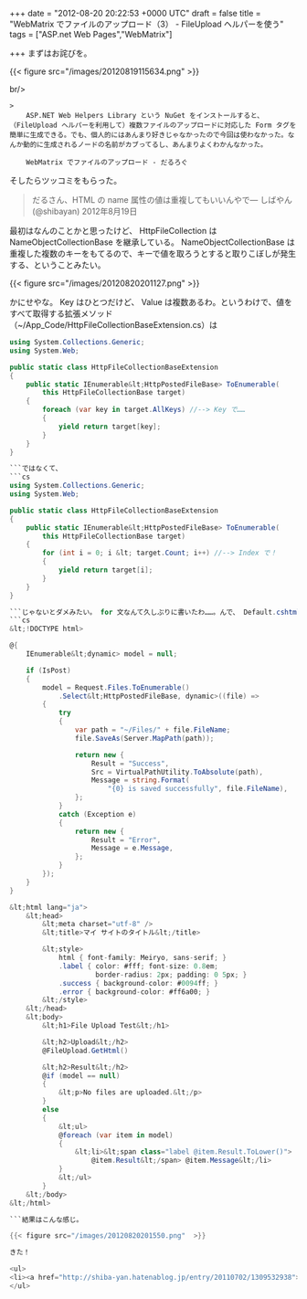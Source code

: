 
+++
date = "2012-08-20 20:22:53 +0000 UTC"
draft = false
title = "WebMatrix でファイルのアップロード（3） - FileUpload ヘルパーを使う"
tags = ["ASP.net Web Pages","WebMatrix"]

+++
まずはお詫びを。

{{< figure src="/images/20120819115634.png"  >}}

br/>


    >
        ASP.NET Web Helpers Library という NuGet をインストールすると、（FileUpload ヘルパーを利用して）複数ファイルのアップロードに対応した Form タグを簡単に生成できる。でも、個人的にはあんまり好きじゃなかったので今回は使わなかった。なんか動的に生成されるノードの名前がカブってるし、あんまりよくわかんなかった。

        WebMatrix でファイルのアップロード - だるろぐ
    
そしたらツッコミをもらった。

>だるさん、HTML の name 属性の値は重複してもいいんやで— しばやん (@shibayan) 2012年8月19日<script async="" src="https://platform.twitter.com/widgets.js" charset="utf-8"></script>

最初はなんのことかと思ったけど、 HttpFileCollection は NameObjectCollectionBase を継承している。 NameObjectCollectionBase は重複した複数のキーをもてるので、キーで値を取ろうとすると取りこぼしが発生する、ということみたい。

{{< figure src="/images/20120820201127.png"  >}}

かにせやな。 Key はひとつだけど、 Value は複数あるわ。というわけで、値をすべて取得する拡張メソッド（~/App_Code/HttpFileCollectionBaseExtension.cs）は
```cs
using System.Collections.Generic;
using System.Web;

public static class HttpFileCollectionBaseExtension
{
    public static IEnumerable&lt;HttpPostedFileBase> ToEnumerable(
        this HttpFileCollectionBase target)
    {
        foreach (var key in target.AllKeys) //--> Key で……
        {
            yield return target[key];
        }
    }
}

```ではなくて、
```cs
using System.Collections.Generic;
using System.Web;

public static class HttpFileCollectionBaseExtension
{
    public static IEnumerable&lt;HttpPostedFileBase> ToEnumerable(
        this HttpFileCollectionBase target)
    {
        for (int i = 0; i &lt; target.Count; i++) //--> Index で！
        {
            yield return target[i];
        }
    }
}

```じゃないとダメみたい。 for 文なんて久しぶりに書いたわ……。んで、 Default.cshtml をこんな感じで書いてみた。
```cs
&lt;!DOCTYPE html>

@{
    IEnumerable&lt;dynamic> model = null;

    if (IsPost)
    {
        model = Request.Files.ToEnumerable()
            .Select&lt;HttpPostedFileBase, dynamic>((file) =>
        {
            try
            {
                var path = "~/Files/" + file.FileName;
                file.SaveAs(Server.MapPath(path));

                return new {
                    Result = "Success",
                    Src = VirtualPathUtility.ToAbsolute(path),
                    Message = string.Format(
                        "{0} is saved successfully", file.FileName),
                };
            }
            catch (Exception e)
            {
                return new {
                    Result = "Error",
                    Message = e.Message,
                };
            }
        });
    }
}

&lt;html lang="ja">
    &lt;head>
        &lt;meta charset="utf-8" />
        &lt;title>マイ サイトのタイトル&lt;/title>

        &lt;style>
            html { font-family: Meiryo, sans-serif; }
            .label { color: #fff; font-size: 0.8em;
                     border-radius: 2px; padding: 0 5px; }
            .success { background-color: #0094ff; }
            .error { background-color: #ff6a00; }
        &lt;/style>
    &lt;/head>
    &lt;body>
        &lt;h1>File Upload Test&lt;/h1>

        &lt;h2>Upload&lt;/h2>
        @FileUpload.GetHtml()

        &lt;h2>Result&lt;/h2>
        @if (model == null)
        {
            &lt;p>No files are uploaded.&lt;/p>
        }
        else
        {
            &lt;ul>
            @foreach (var item in model)
            {
                &lt;li>&lt;span class="label @item.Result.ToLower()">
                    @item.Result&lt;/span> @item.Message&lt;/li>
            }
            &lt;/ul>
        }
    &lt;/body>
&lt;/html>

```結果はこんな感じ。

{{< figure src="/images/20120820201550.png"  >}}

きた！

<ul>
<li><a href="http://shiba-yan.hatenablog.jp/entry/20110702/1309532938">HTML5 の Drag and Drop API と File API を使ってファイルアップロードを実装する - しばやん雑記</a></li>
</ul>

